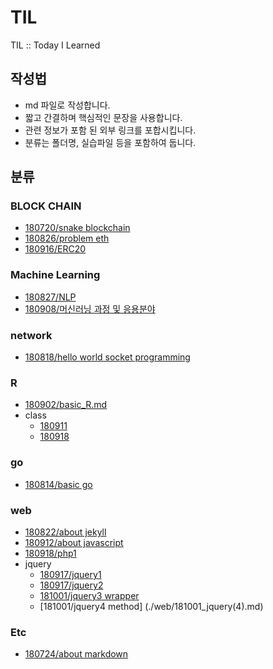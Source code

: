 # TIL
TIL :: Today I Learned

## 작성법
* md 파일로 작성합니다.
* 짧고 간결하며 핵심적인 문장을 사용합니다.
* 관련 정보가 포함 된 외부 링크를 포합시킵니다.
* 분류는 폴더명, 실습파일 등을 포함하여 둡니다.

## 분류
### BLOCK CHAIN
* [180720/snake blockchain](blockchain/180720/180720_snackblockchain.md)
* [180826/problem eth](blockchain/180826_problemETH.md)
* [180916/ERC20](blockchain/180916_ERC20.md)

### Machine Learning
* [180827/NLP](machineLearning/180827_NLP.md)
* [180908/머신러닝 과정 및 응용분야](machineLearning/180908_mlflow.md)

### network
* [180818/hello world socket programming](network/180818/180818_helloworld.md)

### R
* [180902/basic_R.md](R/180902/180902_basicR.md)
* class
  * [180911](./R/class/180911.R)
  * [180918](./R/class/180918.R)

### go
* [180814/basic go](https://github.com/eheeku/TIL/blob/master/go/180814/180814_basicgo.md)

### web
* [180822/about jekyll](./web/180822_jekyll.md)
* [180912/about javascript](./web/180912_javascript.md)
* [180918/php1](./web/180918_php.md)
* jquery
  * [180917/jquery1](./web/180917_jquery(1).md)
  * [180917/jquery2](./web/180917_jquery(2).md)
  * [181001/jquery3 wrapper](./web/181001_jquery(3).md)
  * [181001/jquery4 method] (./web/181001_jquery(4).md)

### Etc
* [180724/about markdown](./etc/180724_markdown.md)

